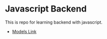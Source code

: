 # Javascript Backend

This is repo for learning backend with javascript.
- [Models Link](https://app.eraser.io/workspace/YtPqZ1VogxGy1jzIDkzj)